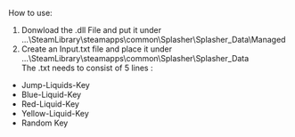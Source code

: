 How to use:

1. Donwload the .dll File and put it under ...\SteamLibrary\steamapps\common\Splasher\Splasher_Data\Managed
2. Create an Input.txt file and place it under ...\SteamLibrary\steamapps\common\Splasher\Splasher_Data\
The .txt needs to consist of 5 lines :

* Jump-Liquids-Key 
* Blue-Liquid-Key 
* Red-Liquid-Key 
* Yellow-Liquid-Key 
* Random Key 